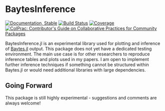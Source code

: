 # BaytesInference

<!---
![logo](docs/src/assets/logo.svg)
[![CI](xxx)](xxx)
[![arXiv article](xxx)](xxx)
-->

[![Documentation, Stable](https://img.shields.io/badge/docs-stable-blue.svg)](https://paschermayr.github.io/BaytesInference.jl/)
[![Build Status](https://github.com/paschermayr/BaytesInference.jl/actions/workflows/CI.yml/badge.svg?branch=master)](https://github.com/paschermayr/BaytesInference.jl/actions/workflows/CI.yml?query=branch%3Amaster)
[![Coverage](https://codecov.io/gh/paschermayr/BaytesInference.jl/branch/master/graph/badge.svg)](https://codecov.io/gh/paschermayr/BaytesInference.jl)
[![ColPrac: Contributor's Guide on Collaborative Practices for Community Packages](https://img.shields.io/badge/ColPrac-Contributor's%20Guide-blueviolet)](https://github.com/SciML/ColPrac)

BaytesInference.jl is an experimental library used for plotting and inference of [Baytes.jl](https://github.com/paschermayr/Baytes.jl) output. This package does not yet have a dedicated testing environment. The main use case is for other researchers to reproduce inference tables and plots used in my papers. I am open to implement further inference techniques if something cannot be structured within Baytes.jl or would need additional libraries with large dependencies.

## Going Forward

This package is still highly experimental - suggestions and comments are always welcome!

<!---
# Citing Baytes.jl
If you use Baytes.jl for your own research, please consider citing the following publication: ...
-->
